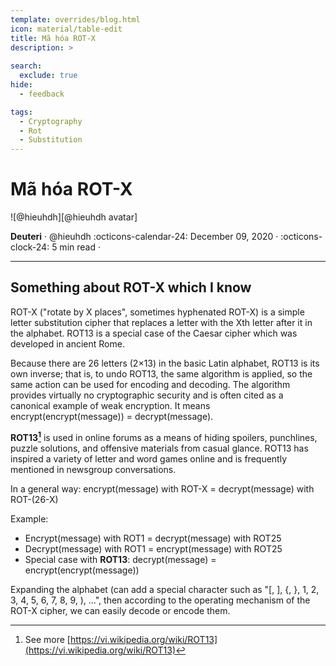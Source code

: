 ```yaml
---
template: overrides/blog.html
icon: material/table-edit
title: Mã hóa ROT-X
description: >
  
search:
  exclude: true
hide:
  - feedback

tags:
  - Cryptography 
  - Rot
  - Substitution
---
```


# Mã hóa ROT-X

<aside class="mdx-author" markdown>
![@hieuhdh][@hieuhdh avatar]

<span>__Deuteri__ · @hieuhdh</span>
<span>
:octicons-calendar-24: December 09, 2020 ·
:octicons-clock-24: 5 min read ·

</span>
</aside>

  [@hieuhdh avatar]: https://user-images.githubusercontent.com/86739367/178121501-82770982-19ab-43e7-86a4-3f31989401df.png

---

## __Something about ROT-X which I know__

ROT-X ("rotate by X places", sometimes hyphenated ROT-X) is a simple letter substitution cipher that replaces a letter with the Xth letter after it in the alphabet. ROT13 is a special case of the Caesar cipher which was developed in ancient Rome.

Because there are 26 letters (2×13) in the basic Latin alphabet, ROT13 is its own inverse; that is, to undo ROT13, the same algorithm is applied, so the same action can be used for encoding and decoding. The algorithm provides virtually no cryptographic security and is often cited as a canonical example of weak encryption. It means encrypt(encrypt(message)) = decrypt(message).

__ROT13[^1]__ is used in online forums as a means of hiding spoilers, punchlines, puzzle solutions, and offensive materials from casual glance. ROT13 has inspired a variety of letter and word games online and is frequently mentioned in newsgroup conversations.

In a general way: encrypt(message) with ROT-X = decrypt(message) with ROT-(26-X)

Example:

- Encrypt(message) with ROT1 = decrypt(message) with ROT25
- Decrypt(message) with ROT1 = encrypt(message) with ROT25
- Special case with <strong>ROT13</strong>: decrypt(message) = encrypt(encrypt(message))

Expanding the alphabet (can add a special character such as "[, ], {, }, 1, 2, 3, 4, 5, 6, 7, 8, 9, ), ...", then according to the operating mechanism of the ROT-X cipher, we can easily decode or encode them.


[^1]: See more [https://vi.wikipedia.org/wiki/ROT13](https://vi.wikipedia.org/wiki/ROT13)